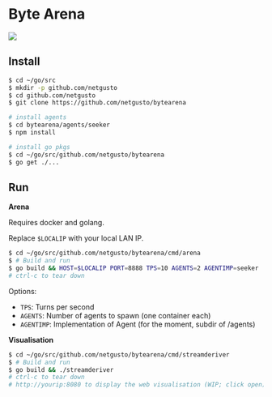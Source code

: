 # Byte Arena

![](https://cloud.githubusercontent.com/assets/4974818/24494371/57a8073c-1532-11e7-9026-469640cea9a7.png)
## Install

```bash
$ cd ~/go/src
$ mkdir -p github.com/netgusto
$ cd github.com/netgusto
$ git clone https://github.com/netgusto/bytearena

# install agents
$ cd bytearena/agents/seeker
$ npm install

# install go pkgs
$ cd ~/go/src/github.com/netgusto/bytearena
$ go get ./...
```

## Run

**Arena**

Requires docker and golang.

Replace `$LOCALIP` with your local LAN IP.

```bash
$ cd ~/go/src/github.com/netgusto/bytearena/cmd/arena
$ # Build and run
$ go build && HOST=$LOCALIP PORT=8888 TPS=10 AGENTS=2 AGENTIMP=seeker ./arena
# ctrl-c to tear down
```

Options:
* `TPS`: Turns per second
* `AGENTS`: Number of agents to spawn (one container each)
* `AGENTIMP`: Implementation of Agent (for the moment, subdir of /agents)

**Visualisation**

```bash
$ cd ~/go/src/github.com/netgusto/bytearena/cmd/streamderiver
$ # Build and run
$ go build && ./streamderiver
# ctrl-c to tear down
# http://yourip:8080 to display the web visualisation (WIP; click open)
```
